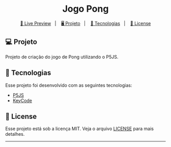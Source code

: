 <h1 align="center">
  Jogo Pong
</h1>

<p align="center">
  <a href="https://brunoh-jogodopong.netlify.app">🔗 Live Preview</a>&nbsp;&nbsp;&nbsp;|&nbsp;&nbsp;&nbsp;
  <a href="#-projeto">🖥️ Projeto</a>&nbsp;&nbsp;&nbsp;|&nbsp;&nbsp;&nbsp;
  <a href="#-tecnologias">🚀 Tecnologias</a>&nbsp;&nbsp;&nbsp;|&nbsp;&nbsp;&nbsp;
  <a href="#-license">📝 License</a>
</p>

## 💻 Projeto

Projeto de criação do jogo de Pong utilizando o P5JS.

## 🚀 Tecnologias

Esse projeto foi desenvolvido com as seguintes tecnologias:

- [P5JS](https://p5js.org/reference/)
- [KeyCode](https://www.toptal.com/developers/keycode)

## 📝 License

Esse projeto está sob a licença MIT. Veja o arquivo [LICENSE](LICENSE) para mais detalhes.

---
